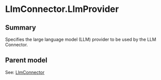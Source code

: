 # LlmConnector.LlmProvider

## Summary

Specifies the large language model (LLM) provider to be used by the LLM Connector.

## Parent model

See: [LlmConnector](LlmConnector.md)